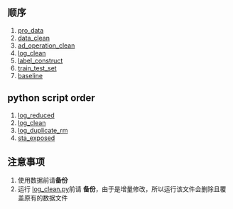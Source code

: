 ## 顺序

1. [pro_data](./pro_data.ipynb)
2. [data_clean](./data_clean.ipynb)
3. [ad_operation_clean](./ad_operation_clean.ipynb)
4. [log_clean](./log_clean.ipynb)
5. [label_construct](./label_construct.ipynb)
6. [train_test_set](./train_test_set.ipynb)
7. [baseline](./baseline.ipynb)

## python script order

1. [log_reduced](./log_reduced.py)
2. [log_clean](./log_clean.py)
3. [log_duplicate_rm](./log_duplicate_rm.py)
4. [sta_exposed](./sta_exposed.py)


## 注意事项

1. 使用数据前请**备份**
2. 运行 [log_clean.py](./log_clean.py)前请 **备份**，由于是增量修改，所以运行该文件会删除且覆盖原有的数据文件

